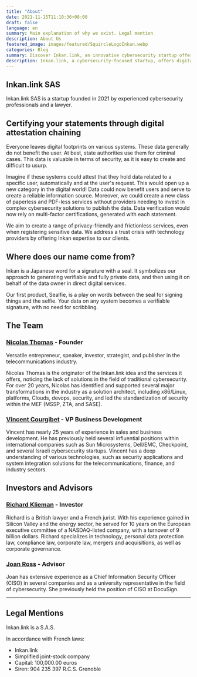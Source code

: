```yaml
---
title: "About"
date: 2021-11-15T11:10:36+08:00
draft: false
language: en
summary: Main explanation of why we exist. Legal mention
description: About Us
featured_image: images/featured/SquircleLogoInkan.webp
categories: Blog
summary: Discover Inkan.link, an innovative cybersecurity startup offering digital certification services. Expert team and guaranteed success!
description: Inkan.link, a cybersecurity-focused startup, offers digital certification services through chained attestations. Discover our team of experts and the innovative solutions provided to protect your data and strengthen online trust.
---
```

## Inkan.link SAS
 Inkan.link SAS is a startup founded in 2021 by experienced cybersecurity professionals and a lawyer.

## Certifying your statements through digital attestation chaining

Everyone leaves digital footprints on various systems. These data generally do not benefit the user. At best, state authorities use them for criminal cases. This data is valuable in terms of security, as it is easy to create and difficult to usurp.

Imagine if these systems could attest that they hold data related to a specific user, automatically and at the user's request. This would open up a new category in the digital world! Data could now benefit users and serve to create a reliable information source. Moreover, we could create a new class of paperless and PDF-less services without providers needing to invest in complex cybersecurity solutions to publish the data. Data verification would now rely on multi-factor certifications, generated with each statement.

We aim to create a range of privacy-friendly and frictionless services, even when registering sensitive data. We address a trust crisis with technology providers by offering Inkan expertise to our clients.

## Where does our name come from?

Inkan is a Japanese word for a signature with a seal. It symbolizes our approach to generating verifiable and fully private data, and then using it on behalf of the data owner in direct digital services.

Our first product, Sealfie, is a play on words between the seal for signing things and the selfie. Your data on any system becomes a verifiable signature, with no need for scribbling.

## The Team

### [Nicolas Thomas](https://www.linkedin.com/in/nicolasthomasfr/) - Founder

Versatile entrepreneur, speaker, investor, strategist, and publisher in the telecommunications industry.

Nicolas Thomas is the originator of the Inkan.link idea and the services it offers, noticing the lack of solutions in the field of traditional cybersecurity. For over 20 years, Nicolas has identified and supported several major transformations in the industry as a solution architect, including x86/Linux, platforms, Clouds, devops, security, and led the standardization of security within the MEF (MSSP, ZTA, and SASE).

### [Vincent Courgibet](https://www.linkedin.com/in/vcourgibet/) - VP Business Development

Vincent has nearly 25 years of experience in sales and business development. He has previously held several influential positions within international companies such as Sun Microsystems, Dell/EMC, Checkpoint, and several Israeli cybersecurity startups. Vincent has a deep understanding of various technologies, such as security applications and system integration solutions for the telecommunications, finance, and industry sectors.

## Investors and Advisors

### [Richard Klieman](https://fr.linkedin.com/in/richard-klieman-8006b89/fr) - Investor

Richard is a British lawyer and a French jurist. With his experience gained in Silicon Valley and the energy sector, he served for 10 years on the European executive committee of a NASDAQ-listed company, with a turnover of 9 billion dollars. Richard specializes in technology, personal data protection law, compliance law, corporate law, mergers and acquisitions, as well as corporate governance.

### [Joan Ross](https://www.linkedin.com/in/joanross/)  - Advisor

Joan has extensive experience as a Chief Information Security Officer (CISO) in several companies and as a university representative in the field of cybersecurity. She previously held the position of CISO at DocuSign.

***

## Legal Mentions

Inkan.link is a S.A.S.

In accordance with French laws:

- Inkan.link
- Simplified joint-stock company
- Capital: 100,000.00 euros
- Siren: 904 235 397 R.C.S. Grenoble

